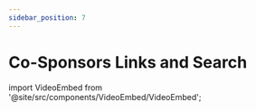 ```yaml
---
sidebar_position: 7
---
```


# Co-Sponsors Links and Search

import VideoEmbed from '@site/src/components/VideoEmbed/VideoEmbed';

<VideoEmbed src="https://www.loom.com/embed/c265157af57c40d79f5d2f208396eba2?sid=ed307cac-d0b5-460d-8677-bf837cabcaf1" title="Video Title" />
